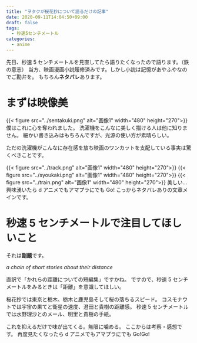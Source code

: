 ```yaml
---
title: "ヲタクが桜花抄について語るだけの記事"
date: 2020-09-11T14:04:50+09:00
draft: false
tags:
  - 秒速5センチメートル
categories:
  - anime
---
```


先日、秒速 5 センチメートルを見直してたら語りたくなったので語ります。（鉄の意志）
当方、映画漫画小説履修済みです。しかし小説は記憶があやふやなのでご勘弁を。
もちろん**ネタバレ**あります。

# まずは映像美

{{< figure src="../sentakuki.png" alt="画像1" width="480" height="270">}}
僕はこれに心を奪われました。
洗濯機をこんなに美しく描ける人は他に知りません。
細かい書き込みはもちろんですが、光源の使い方が素晴らしい。

ただの洗濯機がこんなに存在感を放ち映画のワンカットを支配している事実は驚くべきことです。

{{< figure src="../track.png" alt="画像1" width="480" height="270">}}
{{< figure src="../syoukaki.png" alt="画像1" width="480" height="270">}}
{{< figure src="../train.png" alt="画像1" width="480" height="270">}}
美しい...
興味湧いたら d アニメでもアマプラにでも Go!
こっからネタバレありの文章メインです。

# 秒速 5 センチメートルで注目してほしいこと

それは**副題**です。

_a chain of short stories about their distance_

直訳で「かれらの距離についての短編集」ですかね。
ですので、秒速 5 センチメートルをみるときは「距離」を意識してほしい。

桜花抄では東京と栃木、栃木と鹿児島そして桜の落ちるスピード。
コスモナウトでは宇宙の果てと衛星の速度、澄田と貴樹の距離感。
秒速 5 センチメートルでは水野理沙とのメール、明里と貴樹の手紙。

これを抑えるだけで味が出てくる。無限に噛める。
ここからは考察・感想です。
再度見たくなったら d アニメでもアマプラにでも Go!Go!

